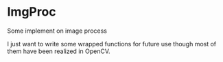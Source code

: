 # ImgProc
Some implement on image process

I just want to write some wrapped functions for future use though most of them have been realized in OpenCV. 
